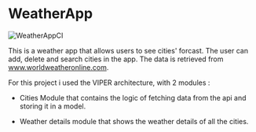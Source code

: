 # WeatherApp 

![WeatherAppCI](https://github.com/mohamedmernissi/WeatherApp/workflows/WeatherAppCI/badge.svg)

This is a weather app that allows users to see cities' forcast. The user can add, delete and search cities in the app. The data is retrieved from www.worldweatheronline.com.

For this project i used the VIPER architecture, with 2 modules :

- Cities Module that contains the logic of fetching data from the api and storing it in a model.

- Weather details module that shows the weather details of all the cities.

